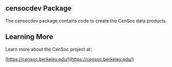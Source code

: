## censocdev Package

The censocdev package contains code to create the CenSoc data products. 


## Learning More

Learn more about the CenSoc project at:

[https://censoc.berkeley.edu/](https://censoc.berkeley.edu/)
